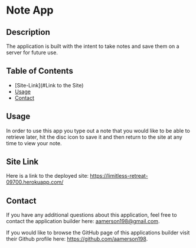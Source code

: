 # Note App

## Description

The application is built with the intent to take notes and save them on a server for future use.



## Table of Contents

- [Site-Link](#Link to the Site)
- [Usage](#usage)
- [Contact](#contact)

## Usage

In order to use this app you type out a note that you would like to be able to retrieve later, hit the disc icon to save it and then return to the site at any time to view your note.

## Site Link

Here is a link to the deployed site:
https://limitless-retreat-09700.herokuapp.com/

## Contact

If you have any additional questions about this application, feel free to contact the application builder here: aamerson198@gmail.com.

If you would like to browse the GitHub page of this applications builder visit their Github profile here: https://github.com/aamerson198.
